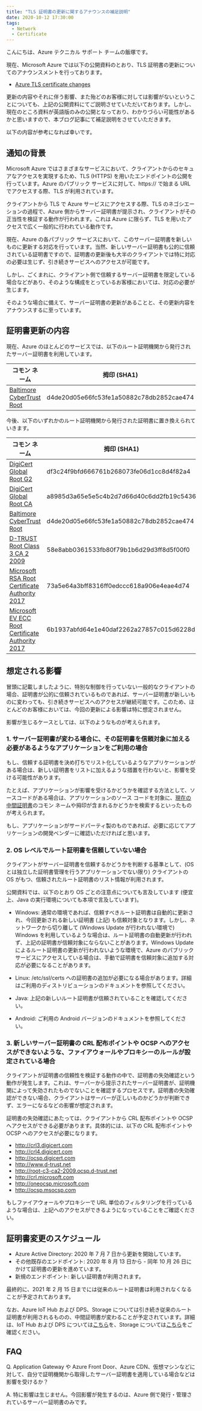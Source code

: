 ```yaml
---
title: "TLS 証明書の更新に関するアナウンスの補足説明"
date: 2020-10-12 17:30:00 
tags:
  - Network
  - Certificate
---
```

こんにちは、Azure テクニカル サポート チームの飯塚です。

現在、Microsoft Azure では以下の公開資料のとおり、TLS 証明書の更新についてのアナウンスメントを行っております。
- [Azure TLS certificate changes](https://docs.microsoft.com/en-us/azure/security/fundamentals/tls-certificate-changes)

更新の内容やそれに伴う影響、また殆どのお客様に対しては影響がないということについても、上記の公開資料にてご説明させていただいております。しかし、現在のところ資料が英語版のみの公開となっており、わかりづらい可能性があるかと思いますので、本ブログ記事にて補足説明をさせていただきます。

以下の内容が参考になれば幸いです。

<!-- more -->

## 通知の背景

Microsoft Azure ではさまざまなサービスにおいて、クライアントからのセキュアなアクセスを実現するため、TLS (HTTPS) を用いたエンドポイントの公開を行っています。Azure のパブリック サービスに対して、https:// で始まる URL でアクセスする際、TLS が利用されています。

クライアントから TLS で Azure サービスにアクセスする際、TLS のネゴシエーションの過程で、Azure 側からサーバー証明書が提示され、クライアントがその正当性を検証する動作が行われます。これは Azure に限らず、TLS を用いたアクセスで広く一般的に行われている動作です。

現在、Azure の各パブリック サービスにおいて、このサーバー証明書を新しいものに更新する対応を行っています。当然、新しいサーバー証明書も公的に信頼されている証明書ですので、証明書の更新後も大半のクライアントでは特に対応の必要は生じず、引き続きサービスへのアクセスが可能です。

しかし、ごくまれに、クライアント側で信頼するサーバー証明書を限定している場合などがあり、そのような構成をとっているお客様においては、対応の必要が生じます。

そのような場合に備えて、サーバー証明書の更新があることと、その更新内容をアナウンスするに至っています。


## 証明書更新の内容

現在、Azure のほとんどのサービスでは、以下のルート証明機関から発行されたサーバー証明書を利用しています。

|コモン ネーム|拇印 (SHA1)|
| ---- | ---- |
|[Baltimore CyberTrust Root](https://cacerts.digicert.com/BaltimoreCyberTrustRoot.crt)|d4de20d05e66fc53fe1a50882c78db2852cae474|

今後、以下のいずれかのルート証明機関から発行された証明書に置き換えられていきます。

|コモン ネーム|拇印 (SHA1)|
| ---- | ---- |
|[DigiCert Global Root G2](https://cacerts.digicert.com/DigiCertGlobalRootG2.crt)|df3c24f9bfd666761b268073fe06d1cc8d4f82a4|
|[DigiCert Global Root CA](https://cacerts.digicert.com/DigiCertGlobalRootCA.crt)|a8985d3a65e5e5c4b2d7d66d40c6dd2fb19c5436|
|[Baltimore CyberTrust Root](https://cacerts.digicert.com/BaltimoreCyberTrustRoot.crt)|d4de20d05e66fc53fe1a50882c78db2852cae474|
|[D-TRUST Root Class 3 CA 2 2009](https://www.d-trust.net/cgi-bin/D-TRUST_Root_Class_3_CA_2_2009.crt)|58e8abb0361533fb80f79b1b6d29d3ff8d5f00f0|
|[Microsoft RSA Root Certificate Authority 2017](https://www.microsoft.com/pkiops/certs/Microsoft%20RSA%20Root%20Certificate%20Authority%202017.crt)|73a5e64a3bff8316ff0edccc618a906e4eae4d74|
|[Microsoft EV ECC Root Certificate Authority 2017](https://www.microsoft.com/pkiops/certs/Microsoft%20EV%20ECC%20Root%20Certificate%20Authority%202017.crt)|6b1937abfd64e1e40daf2262a27857c015d6228d|


## 想定される影響

冒頭に記載しましたように、特別な制御を行っていない一般的なクライアントの場合、証明書が公的に信頼されているものであれば、サーバー証明書が新しいものに変わっても、引き続きサービスへのアクセスが継続可能です。このため、ほとんどのお客様においては、今回の更新による影響は特に想定されません。

影響が生じるケースとしては、以下のようなものが考えられます。

### 1. サーバー証明書が変わる場合に、その証明書を信頼対象に加える必要があるようなアプリケーションをご利用の場合

もし、信頼する証明書を決め打ちでリスト化しているようなアプリケーションがある場合は、新しい証明書をリストに加えるような措置を行わないと、影響を受ける可能性があります。

たとえば、アプリケーションが影響を受けるかどうかを確認する方法として、ソースコードがある場合は、アプリケーションのソース コードを対象に、[現在の中間証明書](https://www.microsoft.com/pki/mscorp/cps/default.htm)のコモン ネームや拇印が含まれるかどうかを検索するといったものが考えられます。

もし、アプリケーションがサードパーティ製のものであれば、必要に応じてアプリケーションの開発ベンダーに確認いただければと思います。


### 2. OS レベルでルート証明書を信頼していない場合

クライアントがサーバー証明書を信頼するかどうかを判断する基準として、(OS とは独立した証明書管理を行うアプリケーションでない限り) クライアントの OS がもつ、信頼されたルート証明書のリスト情報が利用されます。

公開資料では、以下のとおり OS ごとの注意点についても言及しています (便宜上、Java の実行環境についても本項で言及しています)。

- Windows: 通常の環境であれば、信頼すべきルート証明書は自動的に更新され、今回更新される新しい証明書 (上記) も信頼対象となります。しかし、ネットワークから切り離して (Windows Update が行われない環境で) Windows を利用しているような場合は、ルート証明書の自動更新が行われず、上記の証明書が信頼対象にならないことがあります。Windows Update によるルート証明書の更新が行われないような環境で、Azure のパブリック サービスにアクセスしている場合は、手動で証明書を信頼対象に追加する対応が必要になることがあります。

- Linux: /etc/ssl/certs への証明書の追加が必要になる場合があります。詳細はご利用のディストリビューションのドキュメントを参照してください。

- Java: 上記の新しいルート証明書が信頼されていることを確認してください。

- Android: ご利用の Android バージョンのドキュメントを参照してください。


### 3. 新しいサーバー証明書の CRL 配布ポイントや OCSP へのアクセスができないような、ファイアウォールやプロキシーのルールが設定されている場合

クライアントが証明書の信頼性を検証する動作の中で、証明書の失効確認という動作が発生します。これは、サーバーから提示されたサーバー証明書が、証明機関によって失効されたものでないことを確認するプロセスです。証明書の失効確認ができない場合、クライアントはサーバーが正しいものかどうかが判断できず、エラーになるなどの影響が想定されます。

証明書の失効確認にあたっては、クライアントから CRL 配布ポイントや OCSP へアクセスができる必要があります。具体的には、以下の CRL 配布ポイントや OCSP へのアクセスが必要になります。

- http://crl3.digicert.com
- http://crl4.digicert.com
- http://ocsp.digicert.com
- http://www.d-trust.net
- http://root-c3-ca2-2009.ocsp.d-trust.net
- http://crl.microsoft.com
- http://oneocsp.microsoft.com
- http://ocsp.msocsp.com

もしファイアウォールやプロキシーで URL 単位のフィルタリングを行っているような場合は、上記へのアクセスができるようになっていることをご確認ください。


## 証明書変更のスケジュール
- Azure Active Directory: 2020 年 7 月 7 日から更新を開始しています。
- その他既存のエンドポイント: 2020 年 8 月 13 日から - 同年 10 月 26 日にかけて証明書の更新を進めています。
- 新規のエンドポイント: 新しい証明書が利用されます。

最終的に、2021 年 2 月 15 日までには従来のルート証明書は利用されなくなることが予定されております。

なお、Azure IoT Hub および DPS、Storage については引き続き従来のルート証明書が利用されるものの、中間証明書が変わることが予定されています。詳細は、IoT Hub および DPS については[こちら](https://techcommunity.microsoft.com/t5/internet-of-things/azure-iot-tls-changes-are-coming-and-why-you-should-care/ba-p/1658456)を、Storage については[こちら](https://techcommunity.microsoft.com/t5/azure-storage/azure-storage-tls-changes-are-coming-and-why-you-care/ba-p/1705518)をご確認ください。


##  FAQ
Q. Application Gateway や Azure Front Door、Azure CDN、仮想マシンなどに対して、自分で証明機関から取得したサーバー証明書を適用している場合などは影響を受けるか？

A. 特に影響は生じません。今回影響が発生するのは、Azure 側で発行・管理されているサーバー証明書のみです。

